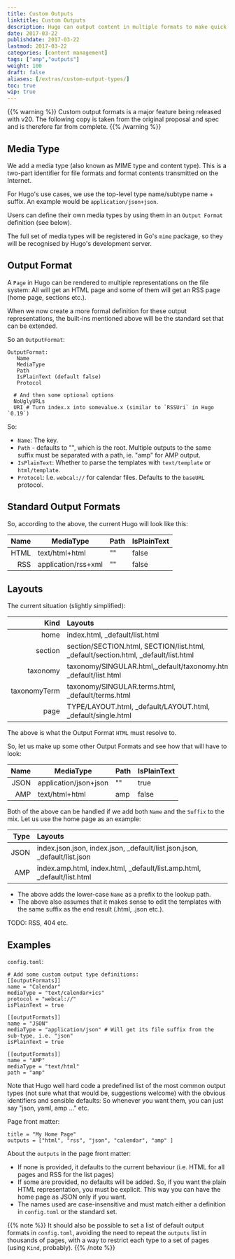 ```yaml
---
title: Custom Outputs
linktitle: Custom Outputs
description: Hugo can output content in multiple formats to make quick work of
date: 2017-03-22
publishdate: 2017-03-22
lastmod: 2017-03-22
categories: [content management]
tags: ["amp","outputs"]
weight: 100
draft: false
aliases: [/extras/custom-output-types/]
toc: true
wip: true
---
```


{{% warning %}}
Custom output formats is a major feature being released with v20. The following copy is taken from the original proposal and spec and is therefore far from complete.
{{% /warning %}}

## Media Type

We add a  media type (also known as MIME type and content type). This is a two-part identifier for file formats and format contents transmitted on the Internet.

For Hugo's use cases, we use the top-level type name/subtype name + suffix. An example would be `application/json+json`.

Users can define their own media types by using them in an `Output Format` definition (see below).

The full set of media types will be registered in Go's `mime` package, so they will be recognised by Hugo's development server.

## Output Format

A `Page` in Hugo can be rendered to multiple representations on the file system: All will get an HTML page and some of them will get an RSS page (home page, sections etc.).

When we now create a more formal definition for these output representations, the built-ins mentioned above will be the standard set that can be extended.

So an `OutputFormat`:

```
OutputFormat:
   Name
   MediaType
   Path
   IsPlainText (default false)
   Protocol

  # And then some optional options
  NoUglyURLs
  URI # Turn index.x into somevalue.x (similar to `RSSUri` in Hugo `0.19`)
```

So:

* `Name`: The key.
* `Path` - defaults to "", which is the root. Multiple outputs to the same suffix must be separated with a path, ie. "amp" for AMP output.
* `IsPlainText`: Whether to parse the templates with `text/template` or `html/template`.
* `Protocol`: I.e. `webcal://` for calendar files. Defaults to the `baseURL` protocol.

## Standard Output Formats

So, according to the above, the current Hugo will look like this:

| Name        | MediaType           | Path  | IsPlainText
| -------------:|-------------| -----|-----|
| HTML     | text/html+html | ""  | false |
| RSS     | application/rss+xml | ""  | false |

## Layouts

The current situation (slightly simplified):

| Kind                     | Layouts
| ----------------:|:-------------|
| home                  | index.html, _default/list.html |
| section               | section/SECTION.html, SECTION/list.html, _default/section.html, _default/list.html |
| taxonomy           | taxonomy/SINGULAR.html,_default/taxonomy.html, _default/list.html |
| taxonomyTerm  |taxonomy/SINGULAR.terms.html, _default/terms.html|
| page                  | TYPE/LAYOUT.html, _default/LAYOUT.html, _default/single.html|

The above is what the Output Format `HTML` must resolve to.

So, let us make up some other Output Formats and see how that will have to look:

| Name        | MediaType           | Path  | IsPlainText
| -------------:|-------------| -----|-----|
| JSON     | application/json+json | ""  | true |
| AMP     |  text/html+html | amp  | false |

Both of the above can be handled if we add both `Name` and the `Suffix` to the mix. Let us use the home page as an example:

| Type                    | Layouts
| -----------:|:-------------|
| JSON          | index.json.json, index.json, _default/list.json.json, _default/list.json
| AMP            | index.amp.html, index.html,  _default/list.amp.html, _default/list.html

* The above adds the lower-case `Name` as a prefix to the lookup path.
* The above also assumes that it makes sense to edit the templates with the same suffix as the end result (.html, .json etc.).

TODO: RSS, 404 etc.

## Examples

`config.toml`:

```
# Add some custom output type definitions:
[[outputFormats]]
name = "Calendar"
mediaType = "text/calendar+ics"
protocol = "webcal://"
isPlainText = true

[[outputFormats]]
name = "JSON"
mediaType = "application/json" # Will get its file suffix from the sub-type, i.e. "json"
isPlainText = true

[[outputFormats]]
name = "AMP"
mediaType = "text/html"
path = "amp"

```

Note that Hugo well hard code a predefined list of the most common output types (not sure what that would be, suggestions welcome) with the obvious identifiers and sensible defaults: So whenever you want them, you can just say "json, yaml, amp ..." etc.

Page front matter:

```
title = "My Home Page"
outputs = ["html", "rss", "json", "calendar", "amp" ]
```

About the `outputs` in the page front matter:

* If none is provided, it defaults to the current behaviour (i.e. HTML for all pages and RSS for the list pages)
* If some are provided, no defaults will be added. So, if you want the plain HTML representation, you must be explicit. This way you can have the home page as JSON only if you want.
* The names used are case-insensitive and must match either a definition in `config.toml` or the standard set.

{{% note %}}
It should also be possible to set a list of default output formats in `config.toml`, avoiding the need to repeat the `outputs` list in thousands of pages, with a way to restrict each type to a set of pages (using `Kind`, probably).
{{% /note %}}
